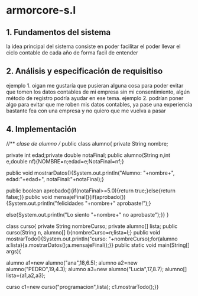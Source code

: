 # armorcore-s.l

## 1. Fundamentos del sistema
la idea principal del sistema consiste en poder facilitar el poder llevar el ciclo contable de cada año de forma facil de entender

## 2. Análisis y especificación de requisitiso
ejemplo 1.
oigan me gustaría que pusieran alguna cosa para poder evitar que tomen los datos contables de mi empresa sin mi consentimiento, algún método de registro podría ayudar en ese tema.
ejemplo 2.
podrían poner algo para evitar que me roben mis datos contables, ya pase una experiencia bastante fea con una empresa y no quiero que me vuelva a pasar
## 4. Implementación
//**
*clase de alumno
/*
public class alumno{
private String nombre;

private int edad;private double notaFinal;
public alumno(String n,int e,double nf){NOMBRE=n;edad=e;NotaFinal=nf;}

public void mostrarDatos(){System.out.println("Alumno: "+nombre+", edad:"+edad+", notaFinal:"+notaFinal);}

public boolean aprobado(){if(notaFinal>=5.0){return true;}else{return false;}}
public void mensajeFinal(){if(aprobado()){System.out.println("felicidades "+nombre+" aprobaste!");}

else{System.out.println("Lo siento "+nombre+" no aprobaste");}}
}

class curso{
private String nombreCurso;
private alumno[] lista;
public curso(String n, alumno[] l){nombreCurso=n;lista=l;}
public void mostrarTodo(){System.out.println("curso: "+nombreCurso);for(alumno a:lista){a.mostrarDatos();a.mensajeFinal();}}
public static void main(String[] args){

alumno a1=new alumno("ana",18,6.5);
alumno a2=new alumno("PEDRO",19,4.3);
alumno a3=new alumno("Lucia",17,8.7);
alumno[] lista={a1,a2,a3};

curso c1=new curso("programacion",lista);
c1.mostrarTodo();}}



